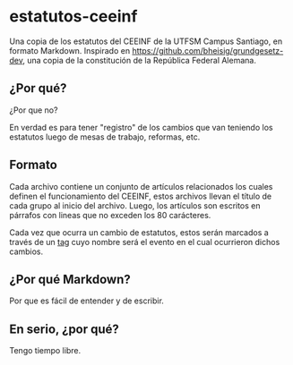 # estatutos-ceeinf
Una copia de los estatutos del CEEINF de la UTFSM Campus Santiago, en
formato Markdown. Inspirado en https://github.com/bheisig/grundgesetz-dev,
una copia de la constitución de la República Federal Alemana.

## ¿Por qué?
¿Por que no?

En verdad es para tener "registro" de los cambios que van teniendo los estatutos
luego de mesas de trabajo, reformas, etc.

## Formato
Cada archivo contiene un conjunto de artículos relacionados los cuales definen
el funcionamiento del CEEINF, estos archivos llevan el título de cada grupo
al inicio del archivo. Luego, los artículos son escritos en párrafos con
lineas que no exceden los 80 carácteres.

Cada vez que ocurra un cambio de estatutos, estos serán marcados a través
de un [tag](https://git-scm.com/book/es/v1/Fundamentos-de-Git-Creando-etiquetas)
cuyo nombre será el evento en el cual ocurrieron dichos cambios.

## ¿Por qué Markdown?
Por que es fácil de entender y de escribir.

## En serio, ¿por qué?
Tengo tiempo libre.